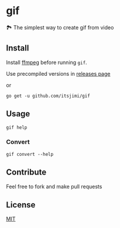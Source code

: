 # gif
🏞 The simplest way to create gif from video

## Install
Install [ffmpeg](https://ffmpeg.org/) before running `gif`.

Use precompiled versions in [releases page](https://github.com/ItsJimi/gif/releases)

or

```shell
go get -u github.com/itsjimi/gif
```

## Usage
```shell
gif help
```
### Convert
```shell
gif convert --help
```

## Contribute
Feel free to fork and make pull requests

## License
[MIT](https://github.com/ItsJimi/gif/blob/master/LICENSE)
